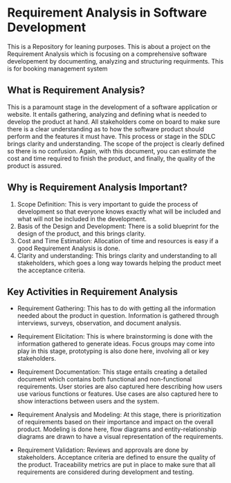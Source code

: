# Requirement Analysis in Software Development

This is a Repository for leaning purposes. This is about a project on the Requirement Analysis which is focusing on a comprehensive software developement by documenting, analyzing and structuring requirments. This is for booking management system

## What is Requirement Analysis?
This is a paramount stage in the development of a software application or website. It entails gathering, analyzing and defining what is needed to develop the product at hand. All stakeholders come on board to make sure there is a clear understanding as to how the software product should perform and the features it must have.
This process or stage in the SDLC brings clarity and understanding. The scope of the project is clearly defined so there is no confusion. Again, with this document, you can estimate the cost and time required to finish the product, and finally, the quality of the product is assured.

## Why is Requirement Analysis Important?
1. Scope Definition: This is very important to guide the process of development so that everyone knows exactly what will be included and what will not be included in the development.
2. Basis of the Design and Development: There is a solid blueprint for the design of the product, and this brings clarity.
3. Cost and Time Estimation: Allocation of time and resources is easy if a good Requirement Analysis is done.
4. Clarity and understanding: This brings clarity and understanding to all stakeholders, which goes a long way towards helping the product meet the acceptance criteria.

## Key Activities in Requirement Analysis
* Requirement Gathering: This has to do with getting all the information needed about the product in question. Information is gathered through interviews, surveys, observation, and document analysis.

* Requirement Elicitation: This is where brainstorming is done with the information gathered to generate ideas. Focus groups may come into play in this stage, prototyping is also done here, involving all or key stakeholders.

* Requirement Documentation: This stage entails creating a detailed document which contains both functional and non-functional requirements. User stories are also captured here describing how users use various functions or features. Use cases are also captured here to show interactions between users and the system.

* Requirement Analysis and Modeling: At this stage, there is prioritization of requirements based on their importance and impact on the overall product. Modeling is done here, flow diagrams and entity-relationship diagrams are drawn to have a visual representation of the requirements.

* Requirement Validation: Reviews and approvals are done by stakeholders. Acceptance criteria are defined to ensure the quality of the product. Traceability metrics are put in place to make sure that all requirements are considered during development and testing.